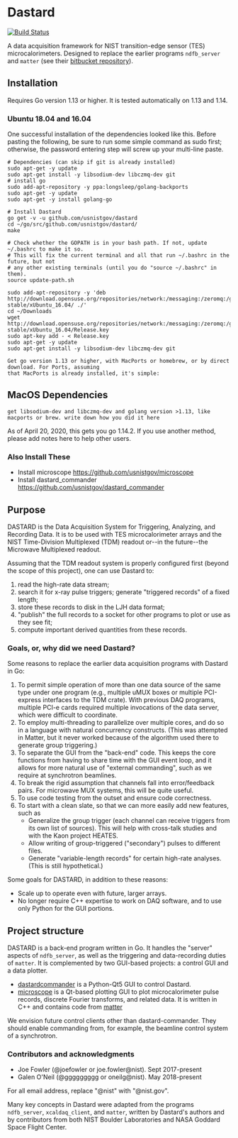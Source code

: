 # Dastard
[![Build Status](https://travis-ci.org/usnistgov/dastard.svg?branch=master)](https://travis-ci.org/usnistgov/dastard)

A data acquisition framework for NIST transition-edge sensor (TES) microcalorimeters. Designed to replace the earlier programs `ndfb_server` and `matter` (see their [bitbucket repository](https://bitbucket.org/nist_microcal/nasa_daq)).

## Installation
Requires Go version 1.13 or higher. It is tested automatically on 1.13 and 1.14.

### Ubuntu 18.04 and 16.04
One successful installation of the dependencies looked like this. Before pasting the following, be sure to run some
simple command as sudo first; otherwise, the password entering step will screw up your multi-line paste.
```
# Dependencies (can skip if git is already installed)
sudo apt-get -y update
sudo apt-get install -y libsodium-dev libczmq-dev git
# install go
sudo add-apt-repository -y ppa:longsleep/golang-backports
sudo apt-get -y update
sudo apt-get -y install golang-go

# Install Dastard
go get -v -u github.com/usnistgov/dastard
cd ~/go/src/github.com/usnistgov/dastard/
make

# Check whether the GOPATH is in your bash path. If not, update ~/.bashrc to make it so.
# This will fix the current terminal and all that run ~/.bashrc in the future, but not
# any other existing terminals (until you do "source ~/.bashrc" in them).
source update-path.sh
```


 ```
sudo add-apt-repository -y 'deb http://download.opensuse.org/repositories/network:/messaging:/zeromq:/git-stable/xUbuntu_16.04/ ./'
cd ~/Downloads
wget http://download.opensuse.org/repositories/network:/messaging:/zeromq:/git-stable/xUbuntu_16.04/Release.key
sudo apt-key add - < Release.key
sudo apt-get -y update
sudo apt-get install -y libsodium-dev libczmq-dev git

Get go version 1.13 or higher, with MacPorts or homebrew, or by direct download. For Ports, assuming
that MacPorts is already installed, it's simple:
```

## MacOS Dependencies
```
get libsodium-dev and libczmq-dev and golang version >1.13, like macports or brew. write down how you did it here
```
As of April 20, 2020, this gets you go 1.14.2. If you use another method, please add notes here to help other users.



### Also Install These

* Install microscope https://github.com/usnistgov/microscope
* Install dastard_commander https://github.com/usnistgov/dastard_commander


## Purpose

DASTARD is the Data Acquisition System for Triggering, Analyzing, and Recording Data. It is to be used with TES microcalorimeter arrays and the NIST Time-Division Multiplexed (TDM) readout or--in the future--the Microwave Multiplexed readout.

Assuming that the TDM readout system is properly configured first (beyond the scope of this project), one can use Dastard to:
1. read the high-rate data stream;
1. search it for x-ray pulse triggers; generate "triggered records" of a fixed length;
1. store these records to disk in the LJH data format;
1. "publish" the full records to a socket for other programs to plot or use as they see fit;
1. compute important derived quantities from these records.

### Goals, or, why did we need Dastard?

Some reasons to replace the earlier data acquisition programs with Dastard in Go:

1. To permit simple operation of more than one data source of the same type under one program (e.g., multiple uMUX boxes or multiple PCI-express interfaces to the TDM crate). With previous DAQ programs, multiple PCI-e cards required multiple invocations of the data server, which were difficult to coordinate.
1. To employ multi-threading to parallelize over multiple cores, and do so in a language with natural concurrency constructs. (This was attempted in Matter, but it never worked because of the algorithm used there to generate group triggering.)
1. To separate the GUI from the "back-end" code. This keeps the core functions from having to share time with the GUI event loop, and it allows for more natural use of "external commanding", such as we require at synchrotron beamlines.
1. To break the rigid assumption that channels fall into error/feedback pairs. For microwave MUX systems, this will be quite useful.
1. To use code testing from the outset and ensure code correctness.
1. To start with a clean slate, so that we can more easily add new features, such as
   * Generalize the group trigger (each channel can receive triggers from its own list of sources). This will help with cross-talk studies and with the Kaon project HEATES.
   * Allow writing of group-triggered ("secondary") pulses to different files.
   * Generate "variable-length records" for certain high-rate analyses. (This is still hypothetical.)

Some goals for DASTARD, in addition to these reasons:

* Scale up to operate even with future, larger arrays.
* No longer require C++ expertise to work on DAQ software, and to use only Python for the GUI portions.

## Project structure

DASTARD is a back-end program written in Go. It handles the "server" aspects of `ndfb_server`, as well as the triggering and data-recording duties of `matter`. It is complemented by two GUI-based projects: a control GUI and a data plotter.

* [dastardcommander](https://github.com/usnistgov/dastardcommander) is a Python-Qt5 GUI to control Dastard.
* [microscope](https://github.com/usnistgov/microscope) is a Qt-based plotting GUI to plot microcalorimeter pulse records, discrete Fourier transforms, and related data. It is written in C++ and contains code from [matter](https://bitbucket.org/nist_microcal/nasa_daq/)

We envision future control clients other than dastard-commander. They should enable commanding from, for example, the beamline control system of a synchrotron.


### Contributors and acknowledgments

* Joe Fowler (@joefowler or joe.fowler@nist). Sept 2017-present
* Galen O'Neil (@ggggggggg or oneilg@nist). May 2018-present

For all email address, replace "@nist" with "@nist.gov".

Many key concepts in Dastard were adapted from the programs `ndfb_server`, `xcaldaq_client`, and `matter`, written by Dastard's authors and by contributors from both NIST Boulder Laboratories and NASA Goddard Space Flight Center.
